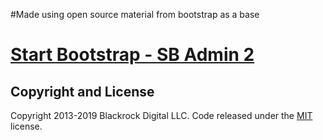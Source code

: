 
#Made using open source material from bootstrap as a base
# [Start Bootstrap - SB Admin 2](https://startbootstrap.com/template-overviews/sb-admin-2/)
## Copyright and License

Copyright 2013-2019 Blackrock Digital LLC. Code released under the [MIT](https://github.com/BlackrockDigital/startbootstrap-resume/blob/gh-pages/LICENSE) license.
